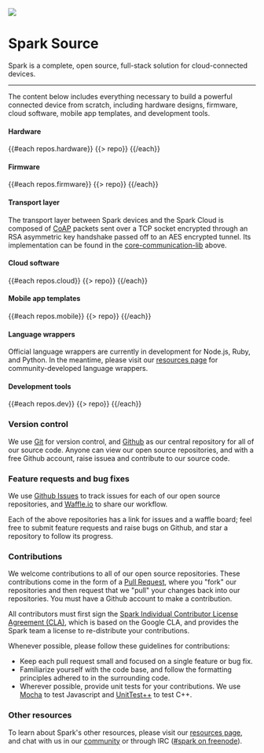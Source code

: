 <img class="spark-stack" src="https://s3.amazonaws.com/spark-website/spark-stack.png">

# Spark Source

Spark is a complete, open source, full-stack solution for cloud-connected devices.

---

The content below includes everything necessary to build a powerful connected device from scratch, including hardware designs, firmware, cloud software, mobile app templates, and development tools.

#### Hardware

{{#each repos.hardware}}
  {{> repo}}
{{/each}}

#### Firmware

{{#each repos.firmware}}
  {{> repo}}
{{/each}}

#### Transport layer

The transport layer between Spark devices and the Spark Cloud is composed of [CoAP](https://tools.ietf.org/html/draft-ietf-core-coap-18) packets sent over a TCP socket encrypted through an RSA asymmetric key handshake passed off to an AES encrypted tunnel. Its implementation can be found in the [core-communication-lib](https://www.github.com/spark/core-communication-lib) above.

#### Cloud software

{{#each repos.cloud}}
  {{> repo}}
{{/each}}

#### Mobile app templates

{{#each repos.mobile}}
  {{> repo}}
{{/each}}

#### Language wrappers

Official language wrappers are currently in development for Node.js, Ruby, and Python. In the meantime, please visit our [resources page](https://www.spark.io/resources) for community-developed language wrappers.

#### Development tools

{{#each repos.dev}}
  {{> repo}}
{{/each}}

### Version control

We use [Git](http://git-scm.com/) for version control, and [Github](http://www.github.com) as our central repository for all of our source code. Anyone can view our open source repositories, and with a free Github account, raise issuea and contribute to our source code.

### Feature requests and bug fixes

We use [Github Issues](https://github.com/features) to track issues for each of our open source repositories, and [Waffle.io](https://waffle.io/) to share our workflow.

Each of the above repositories has a link for issues and a waffle board; feel free to submit feature requests and raise bugs on Github, and star a repository to follow its progress.

### Contributions

We welcome contributions to all of our open source repositories. These contributions come in the form of a [Pull Request](https://help.github.com/articles/using-pull-requests), where you "fork" our repositories and then request that we "pull" your changes back into our repositories. You must have a Github account to make a contribution.

All contributors must first sign the [Spark Individual Contributor License Agreement (CLA)](https://docs.google.com/a/spark.io/forms/d/1_2P-vRKGUFg5bmpcKLHO_qNZWGi5HKYnfrrkd-sbZoA/viewform), which is based on the Google CLA, and provides the Spark team a license to re-distribute your contributions.

Whenever possible, please follow these guidelines for contributions:

- Keep each pull request small and focused on a single feature or bug fix.
- Familiarize yourself with the code base, and follow the formatting principles adhered to in the surrounding code.
- Wherever possible, provide unit tests for your contributions. We use [Mocha](http://visionmedia.github.io/mocha/) to test Javascript and [UnitTest++](http://unittest-cpp.sourceforge.net/) to test C++.

### Other resources

To learn about Spark's other resources, please visit our [resources page](https://www.spark.io/resources), and chat with us in our [community](https://community.spark.io) or through IRC ([#spark on freenode](https://webchat.freenode.net/?channels=%23spark)).
